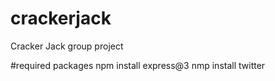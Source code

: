 # crackerjack
Cracker Jack group project

#required packages
npm install express@3
nmp install twitter